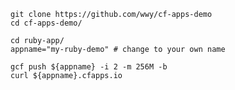 
    git clone https://github.com/wwy/cf-apps-demo
    cd cf-apps-demo/

    cd ruby-app/
    appname="my-ruby-demo" # change to your own name

    gcf push ${appname} -i 2 -m 256M -b 
    curl ${appname}.cfapps.io

